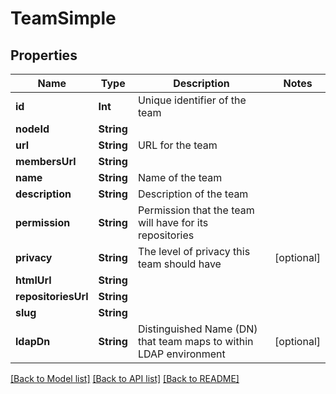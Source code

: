 # TeamSimple

## Properties
Name | Type | Description | Notes
------------ | ------------- | ------------- | -------------
**id** | **Int** | Unique identifier of the team | 
**nodeId** | **String** |  | 
**url** | **String** | URL for the team | 
**membersUrl** | **String** |  | 
**name** | **String** | Name of the team | 
**description** | **String** | Description of the team | 
**permission** | **String** | Permission that the team will have for its repositories | 
**privacy** | **String** | The level of privacy this team should have | [optional] 
**htmlUrl** | **String** |  | 
**repositoriesUrl** | **String** |  | 
**slug** | **String** |  | 
**ldapDn** | **String** | Distinguished Name (DN) that team maps to within LDAP environment | [optional] 

[[Back to Model list]](../README.md#documentation-for-models) [[Back to API list]](../README.md#documentation-for-api-endpoints) [[Back to README]](../README.md)


